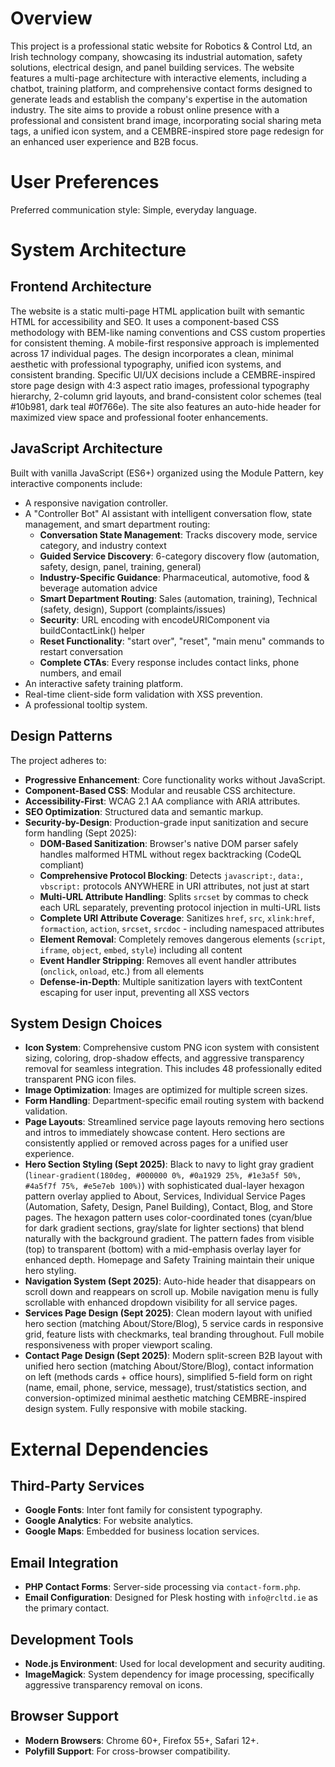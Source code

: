 # Overview

This project is a professional static website for Robotics & Control Ltd, an Irish technology company, showcasing its industrial automation, safety solutions, electrical design, and panel building services. The website features a multi-page architecture with interactive elements, including a chatbot, training platform, and comprehensive contact forms designed to generate leads and establish the company's expertise in the automation industry. The site aims to provide a robust online presence with a professional and consistent brand image, incorporating social sharing meta tags, a unified icon system, and a CEMBRE-inspired store page redesign for an enhanced user experience and B2B focus.

# User Preferences

Preferred communication style: Simple, everyday language.

# System Architecture

## Frontend Architecture
The website is a static multi-page HTML application built with semantic HTML for accessibility and SEO. It uses a component-based CSS methodology with BEM-like naming conventions and CSS custom properties for consistent theming. A mobile-first responsive approach is implemented across 17 individual pages. The design incorporates a clean, minimal aesthetic with professional typography, unified icon systems, and consistent branding. Specific UI/UX decisions include a CEMBRE-inspired store page design with 4:3 aspect ratio images, professional typography hierarchy, 2-column grid layouts, and brand-consistent color schemes (teal #10b981, dark teal #0f766e). The site also features an auto-hide header for maximized view space and professional footer enhancements.

## JavaScript Architecture
Built with vanilla JavaScript (ES6+) organized using the Module Pattern, key interactive components include:
- A responsive navigation controller.
- A "Controller Bot" AI assistant with intelligent conversation flow, state management, and smart department routing:
  - **Conversation State Management**: Tracks discovery mode, service category, and industry context
  - **Guided Service Discovery**: 6-category discovery flow (automation, safety, design, panel, training, general)
  - **Industry-Specific Guidance**: Pharmaceutical, automotive, food & beverage automation advice
  - **Smart Department Routing**: Sales (automation, training), Technical (safety, design), Support (complaints/issues)
  - **Security**: URL encoding with encodeURIComponent via buildContactLink() helper
  - **Reset Functionality**: "start over", "reset", "main menu" commands to restart conversation
  - **Complete CTAs**: Every response includes contact links, phone numbers, and email
- An interactive safety training platform.
- Real-time client-side form validation with XSS prevention.
- A professional tooltip system.

## Design Patterns
The project adheres to:
- **Progressive Enhancement**: Core functionality works without JavaScript.
- **Component-Based CSS**: Modular and reusable CSS architecture.
- **Accessibility-First**: WCAG 2.1 AA compliance with ARIA attributes.
- **SEO Optimization**: Structured data and semantic markup.
- **Security-by-Design**: Production-grade input sanitization and secure form handling (Sept 2025):
  - **DOM-Based Sanitization**: Browser's native DOM parser safely handles malformed HTML without regex backtracking (CodeQL compliant)
  - **Comprehensive Protocol Blocking**: Detects `javascript:`, `data:`, `vbscript:` protocols ANYWHERE in URI attributes, not just at start
  - **Multi-URL Attribute Handling**: Splits `srcset` by commas to check each URL separately, preventing protocol injection in multi-URL lists
  - **Complete URI Attribute Coverage**: Sanitizes `href`, `src`, `xlink:href`, `formaction`, `action`, `srcset`, `srcdoc` - including namespaced attributes
  - **Element Removal**: Completely removes dangerous elements (`script`, `iframe`, `object`, `embed`, `style`) including all content
  - **Event Handler Stripping**: Removes all event handler attributes (`onclick`, `onload`, etc.) from all elements
  - **Defense-in-Depth**: Multiple sanitization layers with textContent escaping for user input, preventing all XSS vectors

## System Design Choices
- **Icon System**: Comprehensive custom PNG icon system with consistent sizing, coloring, drop-shadow effects, and aggressive transparency removal for seamless integration. This includes 48 professionally edited transparent PNG icon files.
- **Image Optimization**: Images are optimized for multiple screen sizes.
- **Form Handling**: Department-specific email routing system with backend validation.
- **Page Layouts**: Streamlined service page layouts removing hero sections and intros to immediately showcase content. Hero sections are consistently applied or removed across pages for a unified user experience.
- **Hero Section Styling (Sept 2025)**: Black to navy to light gray gradient (`linear-gradient(180deg, #000000 0%, #0a1929 25%, #1e3a5f 50%, #4a5f7f 75%, #e5e7eb 100%)`) with sophisticated dual-layer hexagon pattern overlay applied to About, Services, Individual Service Pages (Automation, Safety, Design, Panel Building), Contact, Blog, and Store pages. The hexagon pattern uses color-coordinated tones (cyan/blue for dark gradient sections, gray/slate for lighter sections) that blend naturally with the background gradient. The pattern fades from visible (top) to transparent (bottom) with a mid-emphasis overlay layer for enhanced depth. Homepage and Safety Training maintain their unique hero styling.
- **Navigation System (Sept 2025)**: Auto-hide header that disappears on scroll down and reappears on scroll up. Mobile navigation menu is fully scrollable with enhanced dropdown visibility for all service pages.
- **Services Page Design (Sept 2025)**: Clean modern layout with unified hero section (matching About/Store/Blog), 5 service cards in responsive grid, feature lists with checkmarks, teal branding throughout. Full mobile responsiveness with proper viewport scaling.
- **Contact Page Design (Sept 2025)**: Modern split-screen B2B layout with unified hero section (matching About/Store/Blog), contact information on left (methods cards + office hours), simplified 5-field form on right (name, email, phone, service, message), trust/statistics section, and conversion-optimized minimal aesthetic matching CEMBRE-inspired design system. Fully responsive with mobile stacking.

# External Dependencies

## Third-Party Services
- **Google Fonts**: Inter font family for consistent typography.
- **Google Analytics**: For website analytics.
- **Google Maps**: Embedded for business location services.

## Email Integration
- **PHP Contact Forms**: Server-side processing via `contact-form.php`.
- **Email Configuration**: Designed for Plesk hosting with `info@rcltd.ie` as the primary contact.

## Development Tools
- **Node.js Environment**: Used for local development and security auditing.
- **ImageMagick**: System dependency for image processing, specifically aggressive transparency removal on icons.

## Browser Support
- **Modern Browsers**: Chrome 60+, Firefox 55+, Safari 12+.
- **Polyfill Support**: For cross-browser compatibility.